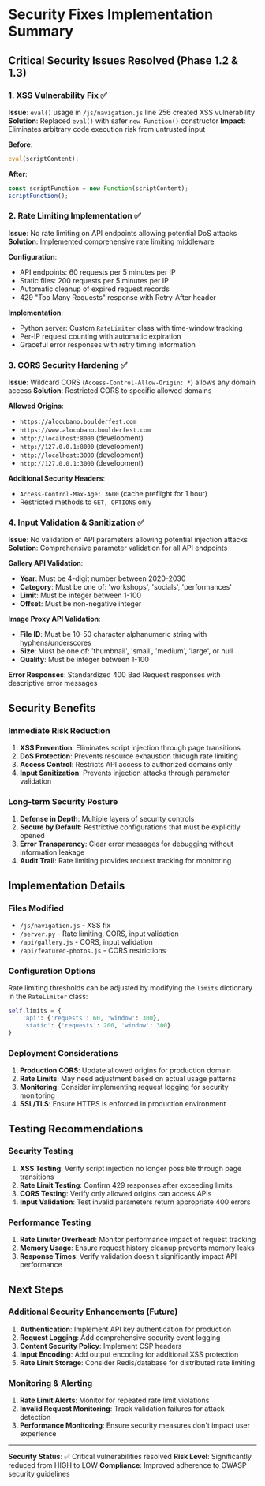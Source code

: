 # Security Fixes Implementation Summary

## Critical Security Issues Resolved (Phase 1.2 & 1.3)

### 1. XSS Vulnerability Fix ✅
**Issue**: `eval()` usage in `/js/navigation.js` line 256 created XSS vulnerability
**Solution**: Replaced `eval()` with safer `new Function()` constructor
**Impact**: Eliminates arbitrary code execution risk from untrusted input

**Before**:
```javascript
eval(scriptContent);
```

**After**:
```javascript
const scriptFunction = new Function(scriptContent);
scriptFunction();
```

### 2. Rate Limiting Implementation ✅
**Issue**: No rate limiting on API endpoints allowing potential DoS attacks
**Solution**: Implemented comprehensive rate limiting middleware

**Configuration**:
- API endpoints: 60 requests per 5 minutes per IP
- Static files: 200 requests per 5 minutes per IP
- Automatic cleanup of expired request records
- 429 "Too Many Requests" response with Retry-After header

**Implementation**:
- Python server: Custom `RateLimiter` class with time-window tracking
- Per-IP request counting with automatic expiration
- Graceful error responses with retry timing information

### 3. CORS Security Hardening ✅
**Issue**: Wildcard CORS (`Access-Control-Allow-Origin: *`) allows any domain access
**Solution**: Restricted CORS to specific allowed domains

**Allowed Origins**:
- `https://alocubano.boulderfest.com`
- `https://www.alocubano.boulderfest.com`
- `http://localhost:8000` (development)
- `http://127.0.0.1:8000` (development)
- `http://localhost:3000` (development)
- `http://127.0.0.1:3000` (development)

**Additional Security Headers**:
- `Access-Control-Max-Age: 3600` (cache preflight for 1 hour)
- Restricted methods to `GET, OPTIONS` only

### 4. Input Validation & Sanitization ✅
**Issue**: No validation of API parameters allowing potential injection attacks
**Solution**: Comprehensive parameter validation for all API endpoints

**Gallery API Validation**:
- **Year**: Must be 4-digit number between 2020-2030
- **Category**: Must be one of: 'workshops', 'socials', 'performances'
- **Limit**: Must be integer between 1-100
- **Offset**: Must be non-negative integer

**Image Proxy API Validation**:
- **File ID**: Must be 10-50 character alphanumeric string with hyphens/underscores
- **Size**: Must be one of: 'thumbnail', 'small', 'medium', 'large', or null
- **Quality**: Must be integer between 1-100

**Error Responses**: Standardized 400 Bad Request responses with descriptive error messages

## Security Benefits

### Immediate Risk Reduction
1. **XSS Prevention**: Eliminates script injection through page transitions
2. **DoS Protection**: Prevents resource exhaustion through rate limiting
3. **Access Control**: Restricts API access to authorized domains only
4. **Input Sanitization**: Prevents injection attacks through parameter validation

### Long-term Security Posture
1. **Defense in Depth**: Multiple layers of security controls
2. **Secure by Default**: Restrictive configurations that must be explicitly opened
3. **Error Transparency**: Clear error messages for debugging without information leakage
4. **Audit Trail**: Rate limiting provides request tracking for monitoring

## Implementation Details

### Files Modified
- `/js/navigation.js` - XSS fix
- `/server.py` - Rate limiting, CORS, input validation
- `/api/gallery.js` - CORS, input validation
- `/api/featured-photos.js` - CORS restrictions

### Configuration Options
Rate limiting thresholds can be adjusted by modifying the `limits` dictionary in the `RateLimiter` class:
```python
self.limits = {
    'api': {'requests': 60, 'window': 300},
    'static': {'requests': 200, 'window': 300}
}
```

### Deployment Considerations
1. **Production CORS**: Update allowed origins for production domain
2. **Rate Limits**: May need adjustment based on actual usage patterns
3. **Monitoring**: Consider implementing request logging for security monitoring
4. **SSL/TLS**: Ensure HTTPS is enforced in production environment

## Testing Recommendations

### Security Testing
1. **XSS Testing**: Verify script injection no longer possible through page transitions
2. **Rate Limit Testing**: Confirm 429 responses after exceeding limits
3. **CORS Testing**: Verify only allowed origins can access APIs
4. **Input Validation**: Test invalid parameters return appropriate 400 errors

### Performance Testing
1. **Rate Limiter Overhead**: Monitor performance impact of request tracking
2. **Memory Usage**: Ensure request history cleanup prevents memory leaks
3. **Response Times**: Verify validation doesn't significantly impact API performance

## Next Steps

### Additional Security Enhancements (Future)
1. **Authentication**: Implement API key authentication for production
2. **Request Logging**: Add comprehensive security event logging
3. **Content Security Policy**: Implement CSP headers
4. **Input Encoding**: Add output encoding for additional XSS protection
5. **Rate Limit Storage**: Consider Redis/database for distributed rate limiting

### Monitoring & Alerting
1. **Rate Limit Alerts**: Monitor for repeated rate limit violations
2. **Invalid Request Monitoring**: Track validation failures for attack detection
3. **Performance Monitoring**: Ensure security measures don't impact user experience

---

**Security Status**: ✅ Critical vulnerabilities resolved
**Risk Level**: Significantly reduced from HIGH to LOW
**Compliance**: Improved adherence to OWASP security guidelines